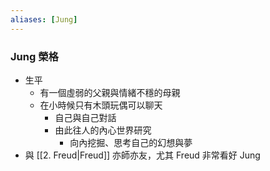 ```yaml
---
aliases: [Jung]
---
```


### Jung 榮格
- 生平
	- 有一個虛弱的父親與情緒不穩的母親
	- 在小時候只有木頭玩偶可以聊天
		- 自己與自己對話
		- 由此往人的內心世界研究
			- 向內挖掘、思考自己的幻想與夢
- 與 [[2. Freud|Freud]] 亦師亦友，尤其 Freud 非常看好 Jung 
